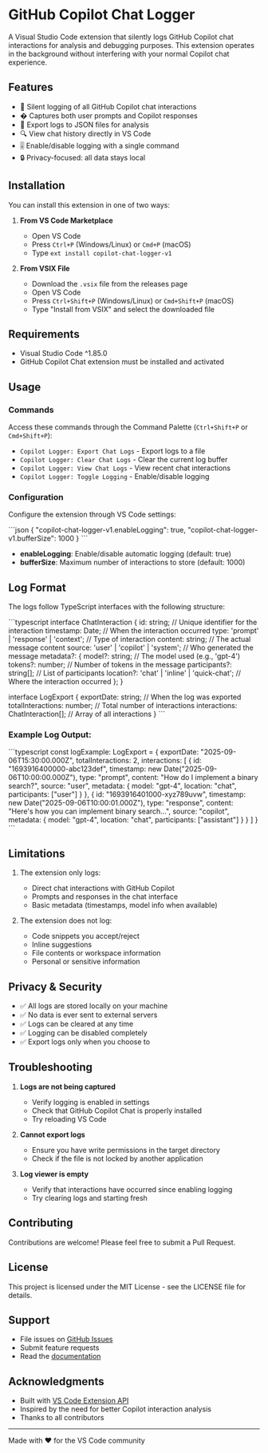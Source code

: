# GitHub Copilot Chat Logger

A Visual Studio Code extension that silently logs GitHub Copilot chat interactions for analysis and debugging purposes. This extension operates in the background without interfering with your normal Copilot chat experience.

## Features

- 🤫 Silent logging of all GitHub Copilot chat interactions
- � Captures both user prompts and Copilot responses
- 💾 Export logs to JSON files for analysis
- 🔍 View chat history directly in VS Code
- 🎚️ Enable/disable logging with a single command
- 🔒 Privacy-focused: all data stays local

## Installation

You can install this extension in one of two ways:

1. **From VS Code Marketplace**
   - Open VS Code
   - Press `Ctrl+P` (Windows/Linux) or `Cmd+P` (macOS)
   - Type `ext install copilot-chat-logger-v1`

2. **From VSIX File**
   - Download the `.vsix` file from the releases page
   - Open VS Code
   - Press `Ctrl+Shift+P` (Windows/Linux) or `Cmd+Shift+P` (macOS)
   - Type "Install from VSIX" and select the downloaded file

## Requirements

- Visual Studio Code ^1.85.0
- GitHub Copilot Chat extension must be installed and activated

## Usage

### Commands

Access these commands through the Command Palette (`Ctrl+Shift+P` or `Cmd+Shift+P`):

- `Copilot Logger: Export Chat Logs` - Export logs to a file
- `Copilot Logger: Clear Chat Logs` - Clear the current log buffer
- `Copilot Logger: View Chat Logs` - View recent chat interactions
- `Copilot Logger: Toggle Logging` - Enable/disable logging

### Configuration

Configure the extension through VS Code settings:

\`\`\`json
{
    "copilot-chat-logger-v1.enableLogging": true,
    "copilot-chat-logger-v1.bufferSize": 1000
}
\`\`\`

- **enableLogging**: Enable/disable automatic logging (default: true)
- **bufferSize**: Maximum number of interactions to store (default: 1000)

## Log Format

The logs follow TypeScript interfaces with the following structure:

\`\`\`typescript
interface ChatInteraction {
    id: string;                     // Unique identifier for the interaction
    timestamp: Date;                // When the interaction occurred
    type: 'prompt' | 'response' | 'context';  // Type of interaction
    content: string;                // The actual message content
    source: 'user' | 'copilot' | 'system';   // Who generated the message
    metadata?: {
        model?: string;             // The model used (e.g., 'gpt-4')
        tokens?: number;            // Number of tokens in the message
        participants?: string[];     // List of participants
        location?: 'chat' | 'inline' | 'quick-chat';  // Where the interaction occurred
    };
}

interface LogExport {
    exportDate: string;             // When the log was exported
    totalInteractions: number;      // Total number of interactions
    interactions: ChatInteraction[]; // Array of all interactions
}
\`\`\`

### Example Log Output:

\`\`\`typescript
const logExample: LogExport = {
    exportDate: "2025-09-06T15:30:00.000Z",
    totalInteractions: 2,
    interactions: [
        {
            id: "1693916400000-abc123def",
            timestamp: new Date("2025-09-06T10:00:00.000Z"),
            type: "prompt",
            content: "How do I implement a binary search?",
            source: "user",
            metadata: {
                model: "gpt-4",
                location: "chat",
                participants: ["user"]
            }
        },
        {
            id: "1693916401000-xyz789uvw",
            timestamp: new Date("2025-09-06T10:00:01.000Z"),
            type: "response",
            content: "Here's how you can implement binary search...",
            source: "copilot",
            metadata: {
                model: "gpt-4",
                location: "chat",
                participants: ["assistant"]
            }
        }
    ]
}
\`\`\`

## Limitations

1. The extension only logs:
   - Direct chat interactions with GitHub Copilot
   - Prompts and responses in the chat interface
   - Basic metadata (timestamps, model info when available)

2. The extension does not log:
   - Code snippets you accept/reject
   - Inline suggestions
   - File contents or workspace information
   - Personal or sensitive information

## Privacy & Security

- ✅ All logs are stored locally on your machine
- ✅ No data is ever sent to external servers
- ✅ Logs can be cleared at any time
- ✅ Logging can be disabled completely
- ✅ Export logs only when you choose to

## Troubleshooting

1. **Logs are not being captured**
   - Verify logging is enabled in settings
   - Check that GitHub Copilot Chat is properly installed
   - Try reloading VS Code

2. **Cannot export logs**
   - Ensure you have write permissions in the target directory
   - Check if the file is not locked by another application

3. **Log viewer is empty**
   - Verify that interactions have occurred since enabling logging
   - Try clearing logs and starting fresh

## Contributing

Contributions are welcome! Please feel free to submit a Pull Request.

## License

This project is licensed under the MIT License - see the LICENSE file for details.

## Support

- File issues on [GitHub Issues](https://github.com/your-username/copilot-chat-logger/issues)
- Submit feature requests
- Read the [documentation](https://github.com/your-username/copilot-chat-logger#readme)

## Acknowledgments

- Built with [VS Code Extension API](https://code.visualstudio.com/api)
- Inspired by the need for better Copilot interaction analysis
- Thanks to all contributors

---
Made with ❤️ for the VS Code community
